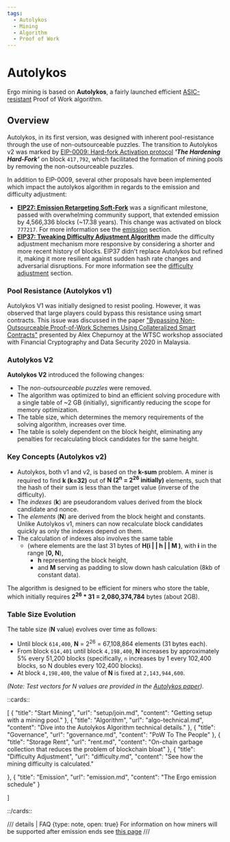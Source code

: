 ```yaml
---
tags:
  - Autolykos
  - Mining
  - Algorithm
  - Proof of Work
---
```


# Autolykos

Ergo mining is based on **Autolykos**, a fairly launched efficient [ASIC-resistant](asic.md) Proof of Work algorithm.

## Overview

Autolykos, in its first version, was designed with inherent pool-resistance through the use of non-outsourceable puzzles. The transition to Autolykos v2 was marked by [EIP-0009: Hard-fork Activation protocol](eip9.md) ***'The Hardening Hard-Fork'*** on block `417,792`, which facilitated the formation of mining pools by removing the non-outsourceable puzzles.

In addition to EIP-0009, several other proposals have been implemented which impact the autolykos algorithm in regards to the emission and difficulty adjustment:

- [**EIP27: Emission Retargeting Soft-Fork**](standards/eip27.md) was a significant milestone, passed with overwhelming community support, that extended emission by 4,566,336 blocks (~17.38 years). This change was activated on block `777217`. For more information see the [emission](emission.md) section.
- [**EIP37: Tweaking Difficulty Adjustment Algorithm**](standards/eip37.md) made the difficulty adjustment mechanism more responsive by considering a shorter and more recent history of blocks. EIP37 didn't replace Autolykos but refined it, making it more resilient against sudden hash rate changes and adversarial disruptions. For more information see the [difficulty adjustment](difficulty.md) section.

### Pool Resistance (Autolykos v1)

Autolykos V1 was initially designed to resist pooling. However, it was observed that large players could bypass this resistance using smart contracts. This issue was discussed in the paper ["Bypassing Non-Outsourceable Proof-of-Work Schemes Using Collateralized Smart Contracts"](https://ia.cr/2020/044) presented by Alex Chepurnoy at the WTSC workshop associated with Financial Cryptography and Data Security 2020 in Malaysia.

### Autolykos V2

**Autolykos V2** introduced the following changes:

- The *non-outsourceable puzzles* were removed.
- The algorithm was optimized to bind an efficient solving procedure with a single table of ~2 GB (initially), significantly reducing the scope for memory optimization.
- The table size, which determines the memory requirements of the solving algorithm, increases over time.
- The table is solely dependent on the block height, eliminating any penalties for recalculating block candidates for the same height.

### Key Concepts (Autolykos v2)

- Autolykos, both v1 and v2, is based on the **k-sum** problem. A miner is required to find **k (k=32)** out of **N (2<sup>n</sup> = 2<sup>26</sup> initially)** elements, such that the hash of their sum is less than the target value (inverse of the difficulty).
- The *indexes* (**k**) are pseudorandom values derived from the block candidate and nonce.
- The *elements* (**N**) are derived from the block height and constants. Unlike Autolykos v1, miners can now recalculate block candidates quickly as only the indexes depend on them.
- The calculation of indexes also involves the same table
  - (where elements are the last 31 bytes of **H(i | | h | | M )**, with **i** in the range [**0, N**),
    - **h** representing the block height,
    - and **M** serving as padding to slow down hash calculation (8kb of constant data).

The algorithm is designed to be efficient for miners who store the table, which initially requires **2<sup>26</sup> * 31 = 2,080,374,784** bytes (about 2GB).

### Table Size Evolution

The table size (**N** value) evolves over time as follows:

- Until block `614,400`, **N** = 2<sup>26</sup> = 67,108,864 elements (31 bytes each).
- From block `614,401` until block `4,198,400`, **N** increases by approximately 5% every 51,200 blocks (specifically, `n` increases by 1 every 102,400 blocks, so N doubles every 102,400 blocks).
- At block `4,198,400`, the value of **N** is fixed at `2,143,944,600`.

*(Note: Test vectors for N values are provided in the [Autolykos paper](https://www.docdroid.net/mcoitvK/ergopow-pdf)).*

::cards::

[
  {
    "title": "Start Mining",
    "url": "setup/join.md",
    "content": "Getting setup with a mining pool."
  },
  {
    "title": "Algorithm",
    "url": "algo-technical.md",
    "content": "Dive into the Autolykos Algorithm technical details."
  },
  {
    "title": "Governance",
    "url": "governance.md",
    "content": "PoW To The People"
  },
  {
    "title": "Storage Rent",
    "url": "rent.md",
    "content": "On-chain garbage collection that reduces the problem of blockchain bloat"
  },
  {
    "title": "Difficulty Adjustment",
    "url": "difficulty.md",
    "content": "See how the mining difficulty is calculated."

  },
  {
    "title": "Emission",
    "url": "emission.md",
    "content": "The Ergo emission schedule"
  }

]

::/cards::

/// details | FAQ
     {type: note, open: true}
For information on how miners will be supported after emission ends see [this page](revenue.md)
///
